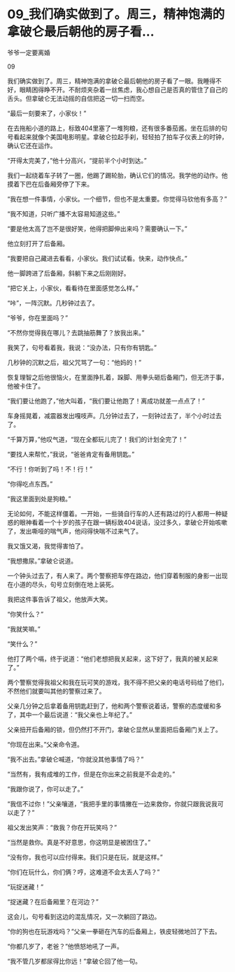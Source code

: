 # 09_我们确实做到了。周三，精神饱满的拿破仑最后朝他的房子看...

爷爷一定要离婚

09

我们确实做到了。周三，精神饱满的拿破仑最后朝他的房子看了一眼。我睡得不好，眼睛困得睁不开。不耐烦夹杂着一丝焦虑，我心想自己是否真的管住了自己的舌头。但拿破仑无法动摇的自信把这一切一扫而空。

“最后一刻要来了，小家伙！”

在去拖船小道的路上，标致404里塞了一堆狗粮，还有很多番茄酱。坐在后排的句号看起来就像个美国电影明星。拿破仑拉起手刹，轻轻拍了拍车子仪表上的时钟，确认它还在运作。

“开得太完美了，”他十分高兴，“提前半个小时到达。”

我们一起绕着车子转了一圈，他踢了踢轮胎，确认它们的情况。我学他的动作。他摸着下巴在后备厢旁停了下来。

“我在想一件事情，小家伙。一个细节，但也不是太重要。你觉得马钦他有多高？”

“我不知道，只听广播不太容易知道这些。”

“要是他太高了岂不是很好笑，他得把脚伸出来吗？需要确认一下。”

他立刻打开了后备厢。

“我要把自己藏进去看看，小家伙。我们试试看。快来，动作快点。”

他一脚跨进了后备厢，斜躺下来之后刚刚好。

“把它关上，小家伙，看看待在里面感觉怎么样。”

“咔”，一阵沉默。几秒钟过去了。

“爷爷，你在里面吗？”

“不然你觉得我在哪儿？去跳抽筋舞了？放我出来。”

我笑了，句号看着我，我说：“没办法，只有你有钥匙。”

几秒钟的沉默之后，祖父咒骂了一句：“他妈的！”

恢复理智之后他很恼火，在里面挣扎着，跺脚、用拳头砸后备厢门，但无济于事，他被卡住了。

“我们要让他跑了，”他大叫着，“我们要让他跑了！离成功就差一点点了！”

车身摇晃着，减震器发出嘎吱声。几分钟过去了，一刻钟过去了，半个小时过去了。

“千算万算，”他叹气道，“现在全都玩儿完了！我们的计划全完了！”

“要找人来帮忙，”我说，“爸爸肯定有备用钥匙。”

“不行！你听到了吗！不！行！”

“你得吃点东西。”

“我这里面到处是狗粮。”

无论如何，不能这样僵着。一开始，一些骑自行车的人还有路过的行人都用一种疑惑的眼神看着一个十岁的孩子在跟一辆标致404说话，没过多久，拿破仑开始咳嗽了，发出嘶哑的喘气声，他闷得快喘不过来气了。

我又饿又渴，我觉得害怕了。

“我想撒尿。”拿破仑说道。

一个钟头过去了，有人来了。两个警察把车停在路边，他们穿着制服的身影一出现在小道的尽头，句号立刻倒在地上装死。

我把这件事告诉了祖父，他放声大笑。

“你笑什么？”

“我就笑嘛。”

“笑什么？”

他打了两个嗝，终于说道：“他们老想把我关起来，这下好了，我真的被关起来了。”

两个警察觉得我祖父和我在玩可笑的游戏，我不得不把父亲的电话号码给了他们，不然他们就要叫其他的警察过来了。

父亲几分钟之后拿着备用钥匙赶到了，他和两个警察说着话，警察的态度缓和多了，其中一个最后说道：“我父亲也上年纪了。”

父亲扭开后备厢的锁，但仍然打不开门，拿破仑显然从里面把后备厢门关上了。

“你现在出来。”父亲命令道。

“我不出去。”拿破仑喊道，“你就没其他事情了吗？”

“当然有，我有成堆的工作，但是在你出来之前我是不会走的。”

“我跟你说了，你可以走了。”

“我信不过你！”父亲嚷道，“我把手里的事情撇在一边来救你，你就只跟我说我可以走了？”

祖父发出笑声：“救我？你在开玩笑吗？”

“当然是救你。真是不好意思，你这明显是被困住了。”

“没有你，我也可以应付得来。我们只是在玩，就是这样。”

“你们在玩什么，你们俩？哼，这难道不会太丢人了吗？”

“玩捉迷藏！”

“捉迷藏？在后备厢里？在河边？”

这会儿，句号看到这边的混乱情况，又一次躺回了路边。

“你的狗也在玩游戏吗？”父亲一拳砸在汽车的后备厢上，铁皮轻微地凹了下去。

“你都几岁了，老爸？”他愤怒地吼了一声。

“我不管几岁都尿得比你远！”拿破仑回了他一句。